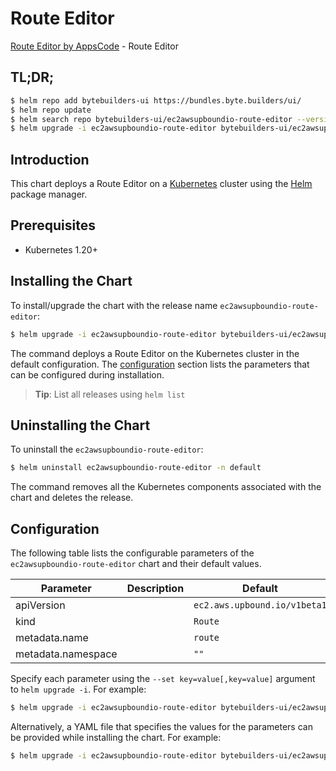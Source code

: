 # Route Editor

[Route Editor by AppsCode](https://byte.builders) - Route Editor

## TL;DR;

```bash
$ helm repo add bytebuilders-ui https://bundles.byte.builders/ui/
$ helm repo update
$ helm search repo bytebuilders-ui/ec2awsupboundio-route-editor --version=v0.4.18
$ helm upgrade -i ec2awsupboundio-route-editor bytebuilders-ui/ec2awsupboundio-route-editor -n default --create-namespace --version=v0.4.18
```

## Introduction

This chart deploys a Route Editor on a [Kubernetes](http://kubernetes.io) cluster using the [Helm](https://helm.sh) package manager.

## Prerequisites

- Kubernetes 1.20+

## Installing the Chart

To install/upgrade the chart with the release name `ec2awsupboundio-route-editor`:

```bash
$ helm upgrade -i ec2awsupboundio-route-editor bytebuilders-ui/ec2awsupboundio-route-editor -n default --create-namespace --version=v0.4.18
```

The command deploys a Route Editor on the Kubernetes cluster in the default configuration. The [configuration](#configuration) section lists the parameters that can be configured during installation.

> **Tip**: List all releases using `helm list`

## Uninstalling the Chart

To uninstall the `ec2awsupboundio-route-editor`:

```bash
$ helm uninstall ec2awsupboundio-route-editor -n default
```

The command removes all the Kubernetes components associated with the chart and deletes the release.

## Configuration

The following table lists the configurable parameters of the `ec2awsupboundio-route-editor` chart and their default values.

|     Parameter      | Description |                 Default                 |
|--------------------|-------------|-----------------------------------------|
| apiVersion         |             | <code>ec2.aws.upbound.io/v1beta1</code> |
| kind               |             | <code>Route</code>                      |
| metadata.name      |             | <code>route</code>                      |
| metadata.namespace |             | <code>""</code>                         |


Specify each parameter using the `--set key=value[,key=value]` argument to `helm upgrade -i`. For example:

```bash
$ helm upgrade -i ec2awsupboundio-route-editor bytebuilders-ui/ec2awsupboundio-route-editor -n default --create-namespace --version=v0.4.18 --set apiVersion=ec2.aws.upbound.io/v1beta1
```

Alternatively, a YAML file that specifies the values for the parameters can be provided while
installing the chart. For example:

```bash
$ helm upgrade -i ec2awsupboundio-route-editor bytebuilders-ui/ec2awsupboundio-route-editor -n default --create-namespace --version=v0.4.18 --values values.yaml
```
